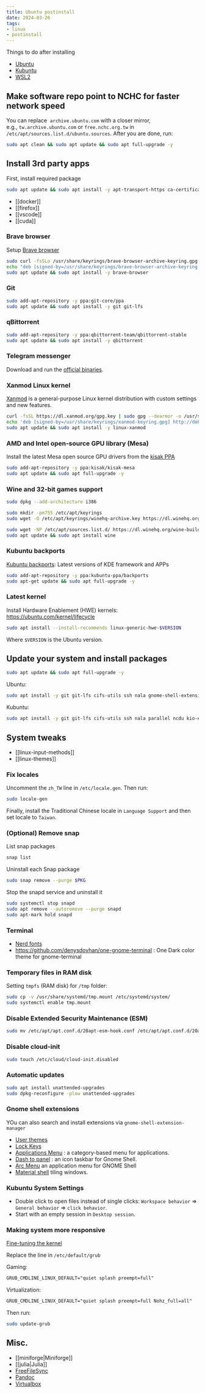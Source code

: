 ```yaml
---
title: Ubuntu postinstall
date: 2024-03-26
tags:
- linux
- postinstall
---
```


Things to do after installing

- [Ubuntu](https://ubuntu.com/download)
- [Kubuntu](https://kubuntu.org/)
- [WSL2](https://docs.microsoft.com/zh-tw/windows/wsl/install)

## Make software repo point to NCHC for faster network speed

You can replace  `archive.ubuntu.com` with a closer mirror, e.g., `tw.archive.ubuntu.com` or `free.nchc.org.tw` in `/etc/apt/sources.list.d/ubuntu.sources`. After you are done, run:

```sh
sudo apt clean && sudo apt update && sudo apt full-upgrade -y
```

## Install 3rd party apps

First, install required package

```bash
sudo apt update && sudo apt install -y apt-transport-https ca-certificates curl git gnupg-agent software-properties-common
```

- [[docker]]
- [[firefox]]
- [[vscode]]
- [[cuda]]

### Brave browser

Setup [Brave browser](https://brave.com)

```sh
sudo curl -fsSLo /usr/share/keyrings/brave-browser-archive-keyring.gpg https://brave-browser-apt-release.s3.brave.com/brave-browser-archive-keyring.gpg
echo "deb [signed-by=/usr/share/keyrings/brave-browser-archive-keyring.gpg arch=amd64] https://brave-browser-apt-release.s3.brave.com/ stable main" | sudo tee /etc/apt/sources.list.d/brave-browser-release.list > /dev/null
sudo apt update && sudo apt install -y brave-browser
```

### Git

```bash
sudo add-apt-repository -y ppa:git-core/ppa
sudo apt update && sudo apt install -y git git-lfs
```

### qBittorrent

```bash
sudo add-apt-repository -y ppa:qbittorrent-team/qbittorrent-stable
sudo apt update && sudo apt install -y qbittorrent
```

### Telegram messenger

Download and run the [official binaries](https://telegram.org).

### Xanmod Linux kernel

[Xanmod](https://xanmod.org/) is a general-purpose Linux kernel distribution with custom settings and new features.

```bash
curl -fsSL https://dl.xanmod.org/gpg.key | sudo gpg --dearmor -o /usr/share/keyrings/xanmod-keyring.gpg
echo 'deb [signed-by=/usr/share/keyrings/xanmod-keyring.gpg] http://deb.xanmod.org releases main' | sudo tee /etc/apt/sources.list.d/xanmod-kernel.list > /dev/null
sudo apt update && sudo apt install -y linux-xanmod
```

### AMD and Intel open-source GPU library (Mesa)

Install the latest Mesa open source GPU drivers from the [kisak PPA](https://launchpad.net/~kisak/+archive/ubuntu/kisak-mesa)

```bash
sudo add-apt-repository -y ppa:kisak/kisak-mesa
sudo apt update && sudo apt full-upgrade -y
```

### Wine and 32-bit games support

```bash
sudo dpkg --add-architecture i386
```

```bash
sudo mkdir -pm755 /etc/apt/keyrings
sudo wget -O /etc/apt/keyrings/winehq-archive.key https://dl.winehq.org/wine-builds/winehq.key
```

```bash
sudo wget -NP /etc/apt/sources.list.d/ https://dl.winehq.org/wine-builds/ubuntu/dists/noble/winehq-noble.sources
sudo apt update && sudo apt install wine
```

### Kubuntu backports

[Kubuntu backports](https://launchpad.net/~kubuntu-ppa/+archive/ubuntu/backports): Latest versions of KDE framework and APPs

```bash
sudo add-apt-repository -y ppa:kubuntu-ppa/backports
sudo apt-get update && sudo apt full-upgrade -y
```

### Latest kernel

Install Hardware Enablement (HWE) kernels: https://ubuntu.com/kernel/lifecycle

```sh
sudo apt install --install-recommends linux-generic-hwe-$VERSION
```

Where `$VERSION` is the Ubuntu version.

## Update your system and install packages

```sh
sudo apt update && sudo apt full-upgrade -y
```

Ubuntu:

```sh
sudo apt install -y git git-lfs cifs-utils ssh nala gnome-shell-extension-manager parallel baobab ncdu synaptic apt-xapian-index ppa-purge ubuntu-restricted-extras ffmpeg vlc mcomix fonts-wqy-microhei fonts-wqy-zenhei fonts-open-sans ttf-mscorefonts-installer zsh btrfs-compsize
```

Kubuntu:

```sh
sudo apt install -y git git-lfs cifs-utils ssh nala parallel ncdu kio-extras gnome-keyring ppa-purge kubuntu-restricted-extras ffmpeg vlc fonts-wqy-microhei fonts-wqy-zenhei fonts-open-sans ttf-mscorefonts-installer zsh btrfs-compsize synaptic apt-xapian-index
```

## System tweaks

- [[linux-input-methods]]
- [[linux-themes]]

### Fix locales

Uncomment the `zh_TW` line in `/etc/locale.gen`. Then run:

```sh
sudo locale-gen
```

Finally, install the Traditional Chinese locale in `Language Support` and then set locale to `Taiwan`.

### (Optional) Remove snap

List snap packages

```sh
snap list
```

Uninstall each Snap package

```sh
sudo snap remove --purge $PKG
```

Stop the snapd service and uninstall it

```sh
sudo systemctl stop snapd
sudo apt remove --autoremove --purge snapd
sudo apt-mark hold snapd
```

### Terminal

- [Nerd fonts](https://www.nerdfonts.com/)
- https://github.com/denysdovhan/one-gnome-terminal : One Dark color theme for gnome-terminal

### Temporary files in RAM disk

Setting `tmpfs` (RAM disk) for `/tmp` folder:

```bash
sudo cp -v /usr/share/systemd/tmp.mount /etc/systemd/system/
sudo systemctl enable tmp.mount
```

### Disable Extended Security Maintenance (ESM)

```bash
sudo mv /etc/apt/apt.conf.d/20apt-esm-hook.conf /etc/apt/apt.conf.d/20apt-esm-hook.conf.disabled
```

### Disable cloud-init

```sh
sudo touch /etc/cloud/cloud-init.disabled
```

### Automatic updates

```bash
sudo apt install unattended-upgrades
sudo dpkg-reconfigure -plow unattended-upgrades
```

### Gnome shell extensions

YOu can also search and install extensions via `gnome-shell-extension-manager`

- [User themes](https://extensions.gnome.org/extension/19/user-themes/)
- [Lock Keys](https://extensions.gnome.org/extension/36/lock-keys/)
- [Applications Menu](https://extensions.gnome.org/extension/6/applications-menu/) : a category-based menu for applications.
- [Dash to panel](https://extensions.gnome.org/extension/1160/dash-to-panel/) : an icon taskbar for Gnome Shell.
- [Arc Menu](https://extensions.gnome.org/extension/3628/arcmenu/) an application menu for GNOME Shell
- [Material shell](https://extensions.gnome.org/extension/3357/material-shell/) tiling windows.

### Kubuntu System Settings

- Double click to open files instead of single clicks: `Workspace behavior` => `General behavior` => `click behavior`.
- Start with an empty session in `Desktop session`.

### Making system more responsive

[Fine-tuning the kernel](https://discourse.ubuntu.com/t/fine-tuning-the-ubuntu-24-04-kernel-for-low-latency-throughput-and-power-efficiency/44834)

Replace the line in `/etc/default/grub`

Gaming:

```txt title="/etc/default/grub"
GRUB_CMDLINE_LINUX_DEFAULT="quiet splash preempt=full"
```

Virtualization:

```txt title="/etc/default/grub"
GRUB_CMDLINE_LINUX_DEFAULT="quiet splash preempt=full Nohz_full=all"
```

Then run:

```sh
sudo update-grub
```

## Misc.

- [[miniforge|Miniforge]]
- [[julia|Julia]]
- [FreeFileSync](https://freefilesync.org/)
- [Pandoc](https://github.com/jgm/pandoc/releases/)
- [Virtualbox](https://www.virtualbox.org/)
